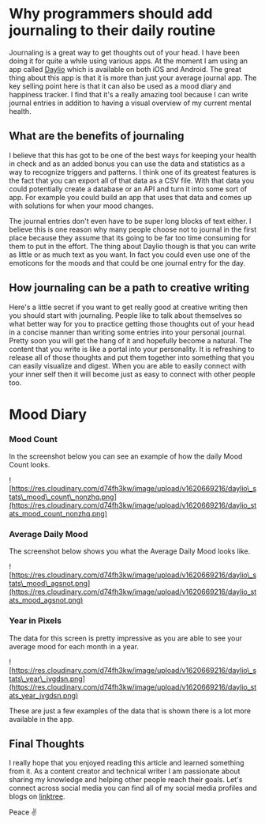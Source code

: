 # Why programmers should add journaling to their daily routine
Journaling is a great way to get thoughts out of your head. I have been doing it for quite a while using various apps. At the moment I am using an app called [Daylio](https://daylio.net/) which is available on both iOS and Android. The great thing about this app is that it is more than just your average journal app. The key selling point here is that it can also be used as a mood diary and happiness tracker. I find that it's a really amazing tool because I can write journal entries in addition to having a visual overview of my current mental health.

## What are the benefits of journaling
I believe that this has got to be one of the best ways for keeping your health in check and as an added bonus you can use the data and statistics as a way to recognize triggers and patterns. I think one of its greatest features is the fact that you can export all of that data as a CSV file. With that data you could potentially create a database or an API and turn it into some sort of app. For example you could build an app that uses that data and comes up with solutions for when your mood changes.

The journal entries don't even have to be super long blocks of text either. I believe this is one reason why many people choose not to journal in the first place because they assume that its going to be far too time consuming for them to put in the effort. The thing about Daylio though is that you can write as little or as much text as you want. In fact you could even use one of the emoticons for the moods and that could be one journal entry for the day.

## How journaling can be a path to creative writing
Here's a little secret if you want to get really good at creative writing then you should start with journaling. People like to talk about themselves so what better way for you to practice getting those thoughts out of your head in a concise manner than writing some entries into your personal journal. Pretty soon you will get the hang of it and hopefully become a natural. The content that you write is like a portal into your personality. It is refreshing to release all of those thoughts and put them together into something that you can easily visualize and digest. When you are able to easily connect with your inner self then it will become just as easy to connect with other people too.

# Mood Diary
### Mood Count
In the screenshot below you can see an example of how the daily Mood Count looks.

![https://res.cloudinary.com/d74fh3kw/image/upload/v1620669216/daylio\_stats\_mood\_count\_nonzhq.png](https://res.cloudinary.com/d74fh3kw/image/upload/v1620669216/daylio_stats_mood_count_nonzhq.png)

### Average Daily Mood
The screenshot below shows you what the Average Daily Mood looks like.

![https://res.cloudinary.com/d74fh3kw/image/upload/v1620669216/daylio\_stats\_mood\_agsnot.png](https://res.cloudinary.com/d74fh3kw/image/upload/v1620669216/daylio_stats_mood_agsnot.png)

### Year in Pixels
The data for this screen is pretty impressive as you are able to see your average mood for each month in a year.

![https://res.cloudinary.com/d74fh3kw/image/upload/v1620669216/daylio\_stats\_year\_jvgdsn.png](https://res.cloudinary.com/d74fh3kw/image/upload/v1620669216/daylio_stats_year_jvgdsn.png)

These are just a few examples of the data that is shown there is a lot more available in the app.

## Final Thoughts

I really hope that you enjoyed reading this article and learned something from it. As a content creator and technical writer I am passionate about sharing my knowledge and helping other people reach their goals. Let's connect across social media you can find all of my social media profiles and blogs on [linktree](https://linktr.ee/andrewbaisden).

Peace ✌️